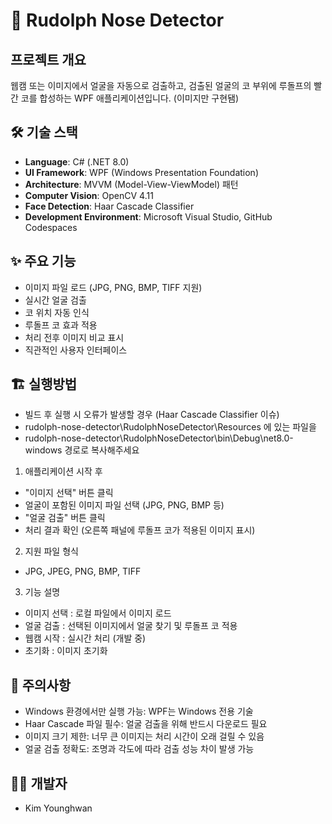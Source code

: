 # 🎄 Rudolph Nose Detector

## 프로젝트 개요
웹캠 또는 이미지에서 얼굴을 자동으로 검출하고, 검출된 얼굴의 코 부위에 루돌프의 빨간 코를 합성하는 WPF 애플리케이션입니다. (이미지만 구현됌)

## 🛠 기술 스택
- **Language**: C# (.NET 8.0)
- **UI Framework**: WPF (Windows Presentation Foundation)
- **Architecture**: MVVM (Model-View-ViewModel) 패턴
- **Computer Vision**: OpenCV 4.11
- **Face Detection**: Haar Cascade Classifier
- **Development Environment**: Microsoft Visual Studio, GitHub Codespaces

## ✨ 주요 기능
- 이미지 파일 로드 (JPG, PNG, BMP, TIFF 지원)
- 실시간 얼굴 검출
- 코 위치 자동 인식
- 루돌프 코 효과 적용
- 처리 전후 이미지 비교 표시
- 직관적인 사용자 인터페이스

## 🏗️ 실행방법

- 빌드 후 실행 시 오류가 발생할 경우 (Haar Cascade Classifier 이슈)
- rudolph-nose-detector\RudolphNoseDetector\Resources 에 있는 파일을
- rudolph-nose-detector\RudolphNoseDetector\bin\Debug\net8.0-windows 경로로 복사해주세요
 
1. 애플리케이션 시작 후
- "이미지 선택" 버튼 클릭
- 얼굴이 포함된 이미지 파일 선택 (JPG, PNG, BMP 등)
- "얼굴 검출" 버튼 클릭
- 처리 결과 확인 (오른쪽 패널에 루돌프 코가 적용된 이미지 표시)

2. 지원 파일 형식
- JPG, JPEG, PNG, BMP, TIFF

3. 기능 설명
- 이미지 선택 : 로컬 파일에서 이미지 로드
- 얼굴 검출 : 선택된 이미지에서 얼굴 찾기 및 루돌프 코 적용
- 웹캠 시작 : 실시간 처리 (개발 중)
- 초기화 : 이미지 초기화

## 🎯 주의사항
- Windows 환경에서만 실행 가능: WPF는 Windows 전용 기술
- Haar Cascade 파일 필수: 얼굴 검출을 위해 반드시 다운로드 필요
- 이미지 크기 제한: 너무 큰 이미지는 처리 시간이 오래 걸릴 수 있음
- 얼굴 검출 정확도: 조명과 각도에 따라 검출 성능 차이 발생 가능


## 👨‍💻 개발자
 - Kim Younghwan

